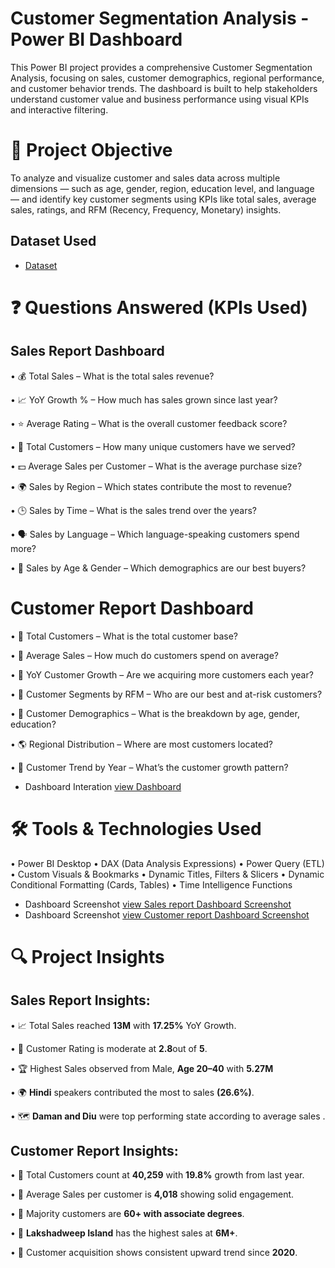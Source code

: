 # Customer Segmentation Analysis - Power BI Dashboard
This Power BI project provides a comprehensive Customer Segmentation Analysis, focusing on sales, customer demographics, regional performance, and customer behavior trends. The dashboard is built to help stakeholders understand customer value and business performance using visual KPIs and interactive filtering.
# 🎯 Project Objective
To analyze and visualize customer and sales data across multiple dimensions — such as age, gender, region, education level, and language — and identify key customer segments using KPIs like total sales, average sales, ratings, and RFM (Recency, Frequency, Monetary) insights.

## Dataset Used

- <a href="https://github.com/Sivasankari1823/Customer-Segmentation-Dashboard/commit/2e9183d8342320e1b66247289d335fddc84a3b02"> Dataset</a>

# ❓ Questions Answered (KPIs Used)
## Sales Report Dashboard
•	💰 Total Sales – What is the total sales revenue?

•	📈 YoY Growth % – How much has sales grown since last year?

•	⭐ Average Rating – What is the overall customer feedback score?

•	👤 Total Customers – How many unique customers have we served?

•	💵 Average Sales per Customer – What is the average purchase size?

•	🌍 Sales by Region – Which states contribute the most to revenue?

•	🕒 Sales by Time – What is the sales trend over the years?

•	🗣 Sales by Language – Which language-speaking customers spend more?

•	👥 Sales by Age & Gender – Which demographics are our best buyers?

# Customer Report Dashboard
•	👥 Total Customers – What is the total customer base?

•	💸 Average Sales – How much do customers spend on average?

•	🔼 YoY Customer Growth – Are we acquiring more customers each year?

•	🧠 Customer Segments by RFM – Who are our best and at-risk customers?

•	🧓 Customer Demographics – What is the breakdown by age, gender, education?

•	🌎 Regional Distribution – Where are most customers located?

•	📅 Customer Trend by Year – What’s the customer growth pattern?

- Dashboard Interation <a href="https://github.com/Sivasankari1823/Customer-Segmentation-Dashboard/commit/2e9183d8342320e1b66247289d335fddc84a3b02">view Dashboard</a>


# 🛠️ Tools & Technologies Used
•	Power BI Desktop
•	DAX (Data Analysis Expressions)
•	Power Query (ETL)
•	Custom Visuals & Bookmarks
•	Dynamic Titles, Filters & Slicers
•	Dynamic Conditional Formatting (Cards, Tables)
•	Time Intelligence Functions 

- Dashboard Screenshot <a href="">view Sales report Dashboard Screenshot</a>
- Dashboard Screenshot <a href="https://github.com/Sivasankari1823/Customer-Segmentation-Dashboard/commit/2e9183d8342320e1b66247289d335fddc84a3b02">view Customer report Dashboard Screenshot</a>

# 🔍 Project Insights

## Sales Report Insights:
•	📈 Total Sales reached **13M** with **17.25%** YoY Growth.

•	🌟 Customer Rating is moderate at **2.8**out of **5**.

•	🏆 Highest Sales observed from Male, **Age 20–40** with **5.27M**

•	🌍 **Hindi** speakers contributed the most to sales **(26.6%)**.

•	🗺 **Daman and Diu** were top performing state according to average sales .

## Customer Report Insights:
•	👥 Total Customers count at **40,259** with **19.8%** growth from last year.

•	💸 Average Sales per customer is **4,018** showing solid engagement.

•	🧓 Majority customers are **60+ with associate degrees**.

•	🧭 **Lakshadweep Island** has the highest sales at **6M+**.

•	📅 Customer acquisition shows consistent upward trend since **2020**.











